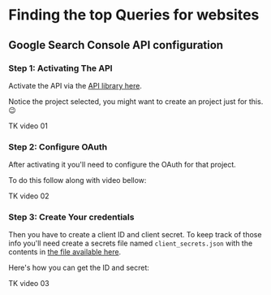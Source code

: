 # Finding the top Queries for websites

## Google Search Console API configuration

### Step 1: Activating The API

Activate the API via the [API library here](https://console.cloud.google.com/apis/library/searchconsole.googleapis.com).

Notice the project selected, you might want to create an project just for this. 😉

TK video 01

### Step 2: Configure OAuth

After activating it you'll need to configure the OAuth for that project.

To do this follow along with video bellow:

TK video 02

### Step 3: Create Your credentials

Then you have to create a client ID and client secret. To keep track of those info you'll need create a secrets file named `client_secrets.json` with the contents in [the file available here](https://github.com/googleapis/google-api-python-client/blob/master/samples/searchconsole/client_secrets.json).

Here's how you can get the ID and secret:

TK video 03
